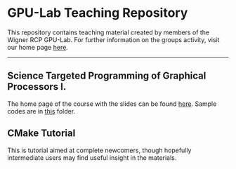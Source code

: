 GPU-Lab Teaching Repository
===================


This repository contains teaching material created by members of the Wigner RCP GPU-Lab. For further information on the groups activity, visit our home page [here](http://gpu.wigner.mta.hu/en).

----------

Science Targeted Programming of Graphical Processors I.
-------------

The home page of the course with the slides can be found [here](http://gpu.wigner.mta.hu/en/laboratory/teaching/science-targeted-programming-of-graphical-processors-1). Sample codes are in [this](https://github.com/Wigner-GPU-Lab/Teaching/tree/master/GPGPU1) folder.

CMake Tutorial
-------------

This is tutorial aimed at complete newcomers, though hopefully intermediate users may find useful insight in the materials.
